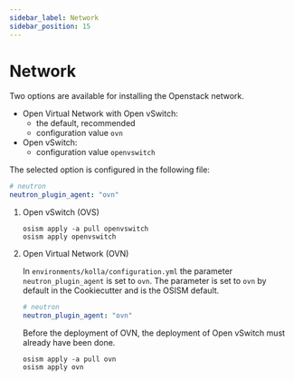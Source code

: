 ```yaml
---
sidebar_label: Network
sidebar_position: 15
---
```


# Network

Two options are available for installing the Openstack network.

* Open Virtual Network with Open vSwitch:
  * the default, recommended
  * configuration value `ovn`
* Open vSwitch:
  * configuration value `openvswitch`

The selected option is configured in the following file:
```yaml title="environments/kolla/configuration.yml"
# neutron
neutron_plugin_agent: "ovn"
```

1. Open vSwitch (OVS)

   ```
   osism apply -a pull openvswitch
   osism apply openvswitch
   ```

2. Open Virtual Network (OVN)

   In `environments/kolla/configuration.yml` the parameter `neutron_plugin_agent` is set to
   `ovn`. The parameter is set to `ovn` by default in the Cookiecutter and is the OSISM default.

   ```yaml title="environments/kolla/configuration.yml"
   # neutron
   neutron_plugin_agent: "ovn"
   ```

   Before the deployment of OVN, the deployment of Open vSwitch must already have been done.

   ```
   osism apply -a pull ovn
   osism apply ovn
   ```
